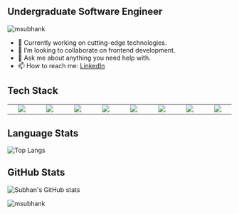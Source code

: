 ## Undergraduate Software Engineer
<p align="left"> <img src="https://komarev.com/ghpvc/?username=msubhank" alt="msubhank" /> </p>

- 🔭 Currently working on cutting-edge technologies.
- 👯 I’m looking to collaborate on frontend development.
- 💬 Ask me about anything you need help with.
- 📫 How to reach me: [LinkedIn](https://pk.linkedin.com/in/msubhank/)
## Tech Stack
<table width="100">
<tr></tr>
<tr>
    <td align='center' width="190">
        <img src="https://www.vectorlogo.zone/logos/visualstudio_code/visualstudio_code-icon.svg">
    </td>
  <td align='center' width="190">
        <img src="https://download.logo.wine/logo/C%2B%2B/C%2B%2B-Logo.wine.png">
    </td>
   <td align='center' width="190">
        <img src="https://www.vectorlogo.zone/logos/w3_html5/w3_html5-ar21.svg">
    </td>
     <td align='center' width="190">
        <img src="https://www.vectorlogo.zone/logos/w3_css/w3_css-ar21.svg">
    </td>
   <td align='center' width="190">
        <img src="https://www.vectorlogo.zone/logos/javascript/javascript-ar21.svg">
    </td>
  <td align='center' width="190">
        <img src="https://www.vectorlogo.zone/logos/virtualbox/virtualbox-ar21.svg">
    </td>
    <td align='center' width="190">
        <img src="https://www.vectorlogo.zone/logos/git-scm/git-scm-ar21.svg">
    </td>
    <td align='center' width="190">
        <img src="https://www.vectorlogo.zone/logos/github/github-ar21.svg">
    </td>

</tr>

</table>

## Language Stats
![Top Langs](https://github-readme-stats.vercel.app/api/top-langs/?username=msubhank&langs_count=10&layout=compact&hide=C)
## GitHub Stats
![Subhan's GitHub stats](https://github-readme-stats.vercel.app/api?username=msubhank&hide=stars&show=reviews,prs_merged&show_icons=true&hide_rank=true)
<p><img src="https://github-readme-streak-stats.herokuapp.com/?user=msubhank" alt="msubhank" /></p>
